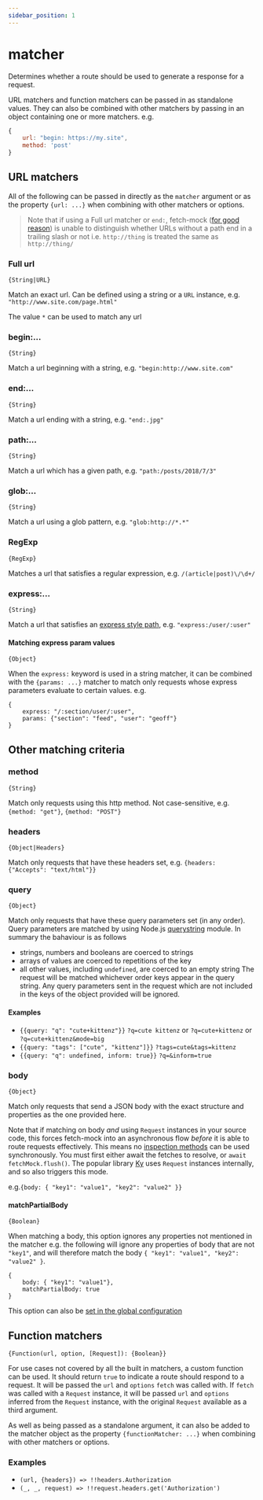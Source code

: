 ```yaml
---
sidebar_position: 1
---
```


# matcher

Determines whether a route should be used to generate a response for a request.

URL matchers and function matchers can be passed in as standalone values. They can also be combined with other matchers by passing in an object containing one or more matchers. e.g.

```js
{
	url: "begin: https://my.site",
	method: 'post'
}
```

## URL matchers

All of the following can be passed in directly as the `matcher` argument or as the property `{url: ...}` when combining with other matchers or options.

> Note that if using a Full url matcher or `end:`, fetch-mock ([for good reason](https://url.spec.whatwg.org/#url-equivalence)) is unable to distinguish whether URLs without a path end in a trailing slash or not i.e. `http://thing` is treated the same as `http://thing/`

### Full url

`{String|URL}`

Match an exact url. Can be defined using a string or a `URL` instance, e.g. `"http://www.site.com/page.html"`

The value `*` can be used to match any url

### begin:...

`{String}`

Match a url beginning with a string, e.g. `"begin:http://www.site.com"`

### end:...

`{String}`

Match a url ending with a string, e.g. `"end:.jpg"`

### path:...

`{String}`

Match a url which has a given path, e.g. `"path:/posts/2018/7/3"`

### glob:...

`{String}`

Match a url using a glob pattern, e.g. `"glob:http://*.*"`

### RegExp

`{RegExp}`

Matches a url that satisfies a regular expression, e.g. `/(article|post)\/\d+/`

### express:...

`{String}`

Match a url that satisfies an [express style path](https://www.npmjs.com/package/path-to-regexp), e.g. `"express:/user/:user"`

#### Matching express param values

`{Object}`

When the `express:` keyword is used in a string matcher, it can be combined with the `{params: ...}` matcher to match only requests whose express parameters evaluate to certain values. e.g.

```
{
	express: "/:section/user/:user",
	params: {"section": "feed", "user": "geoff"}
}
```

## Other matching criteria

### method

`{String}`

Match only requests using this http method. Not case-sensitive, e.g. `{method: "get"}`, `{method: "POST"}`

### headers

`{Object|Headers}`

Match only requests that have these headers set, e.g. `{headers: {"Accepts": "text/html"}}`

### query

`{Object}`

Match only requests that have these query parameters set (in any order). Query parameters are matched by using Node.js [querystring](https://nodejs.org/api/querystring.html) module. In summary the bahaviour is as follows

- strings, numbers and booleans are coerced to strings
- arrays of values are coerced to repetitions of the key
- all other values, including `undefined`, are coerced to an empty string
  The request will be matched whichever order keys appear in the query string.
  Any query parameters sent in the request which are not included in the keys of the object provided will be ignored.

#### Examples

- `{{query: "q": "cute+kittenz"}}` `?q=cute kittenz` or `?q=cute+kittenz` or `?q=cute+kittenz&mode=big`
- `{{query: "tags": ["cute", "kittenz"]}}` `?tags=cute&tags=kittenz`
- `{{query: "q": undefined, inform: true}}` `?q=&inform=true`

### body

`{Object}`

Match only requests that send a JSON body with the exact structure and properties as the one provided here.

Note that if matching on body _and_ using `Request` instances in your source code, this forces fetch-mock into an asynchronous flow _before_ it is able to route requests effectively. This means no [inspection methods](#api-inspectionfundamentals) can be used synchronously. You must first either await the fetches to resolve, or `await fetchMock.flush()`. The popular library [Ky](https://github.com/sindresorhus/ky) uses `Request` instances internally, and so also triggers this mode.

e.g.`{body: { "key1": "value1", "key2": "value2" }}`

#### matchPartialBody

`{Boolean}`

When matching a body, this option ignores any properties not mentioned in the matcher e.g. the following will ignore any properties of body that are not `"key1"`, and will therefore match the body `{ "key1": "value1", "key2": "value2" }`.

```
{
	body: { "key1": "value1"},
	matchPartialBody: true
}
```

This option can also be [set in the global configuration](/fetch-mock/docs/@fetch-mock/core/configuration)

## Function matchers

`{Function(url, option, [Request]): {Boolean}}`

For use cases not covered by all the built in matchers, a custom function can be used. It should return `true` to indicate a route should respond to a request. It will be passed the `url` and `options` `fetch` was called with. If `fetch` was called with a `Request` instance, it will be passed `url` and `options` inferred from the `Request` instance, with the original `Request` available as a third argument.

As well as being passed as a standalone argument, it can also be added to the matcher object as the property `{functionMatcher: ...}` when combining with other matchers or options.

### Examples

- `(url, {headers}) => !!headers.Authorization`
- `(_, _, request) => !!request.headers.get('Authorization')`
